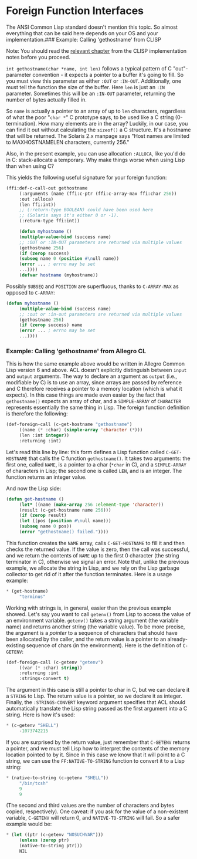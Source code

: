 # Foreign Function Interfaces

The ANSI Common Lisp standard doesn't mention this topic. So almost everything that can be said here depends on your OS and your implementation.<a name="clisp-gethost">### Example: Calling 'gethostname' from CLISP

Note: You should read the</a> [relevant chapter](http://clisp.sourceforge.net/impnotes.html#dffi) from the CLISP implementation notes before you proceed.

`int gethostname(char *name, int len)` follows a typical pattern of C "out"-parameter convention - it expects a pointer to a buffer it's going to fill. So you must view this parameter as either `:OUT` or `:IN-OUT`. Additionally, one must tell the function the size of the buffer. Here `len` is just an `:IN` parameter. Sometimes this will be an `:IN-OUT` parameter, returning the number of bytes actually filled in.

So `name` is actually a pointer to an array of up to `len` characters, regardless of what the poor "`char *`" C prototype says, to be used like a C string (0-termination). How many elements are in the array? Luckily, in our case, you can find it out without calculating the `sizeof()` a C structure. It's a hostname that will be returned. The Solaris 2.x manpage says "Host names are limited to MAXHOSTNAMELEN characters, currently 256."

Also, in the present example, you can use allocation `:ALLOCA`, like you'd do in C: stack-allocate a temporary. Why make things worse when using Lisp than when using C?

This yields the following useful signature for your foreign function:

~~~lisp
(ffi:def-c-call-out gethostname
     (:arguments (name (ffi:c-ptr (ffi:c-array-max ffi:char 256))
     :out :alloca)
     (len ffi:int))
     ;; (:return-type BOOLEAN) could have been used here
     ;; (Solaris says it's either 0 or -1).
     (:return-type ffi:int))

     (defun myhostname ()
     (multiple-value-bind (success name)
     ;; :OUT or :IN-OUT parameters are returned via multiple values
     (gethostname 256)
     (if (zerop success)
     (subseq name 0 (position #\null name))
     (error ... ; errno may be set
     ...))))
     (defvar hostname (myhostname))
~~~

Possibly `SUBSEQ` and `POSITION` are superfluous, thanks to `C-ARRAY-MAX` as opposed to `C-ARRAY`:

~~~lisp
(defun myhostname ()
     (multiple-value-bind (success name)
     ;; :out or :in-out parameters are returned via multiple values
     (gethostname 256)
     (if (zerop success) name
     (error ... ; errno may be set
     ...))))
~~~

<a name="alisp-gethost"></a>

### Example: Calling 'gethostname' from Allegro CL

This is how the same example above would be written in Allegro Common Lisp version 6 and above. ACL doesn't explicitly distinguish between `input` and `output` arguments. The way to declare an argument as `output` (i.e., modifiable by C) is to use an array, since arrays are passed by reference and C therefore receives a pointer to a memory location (which is what it expects). In this case things are made even easier by the fact that `gethostname()` expects an array of char, and a `SIMPLE-ARRAY` of `CHARACTER` represents essentially the same thing in Lisp. The foreign function definition is therefore the following:

~~~lisp
(def-foreign-call (c-get-hostname "gethostname")
     ((name (* :char) (simple-array 'character (*)))
     (len :int integer))
     :returning :int)
~~~

Let's read this line by line: this form defines a Lisp function called `C-GET-HOSTNAME` that calls the C function `gethostname()`. It takes two arguments: the first one, called `NAME`, is a pointer to a char (`*char` in C), and a `SIMPLE-ARRAY` of characters in Lisp; the second one is called `LEN`, and is an integer. The function returns an integer value.

And now the Lisp side:

~~~lisp
(defun get-hostname ()
     (let* ((name (make-array 256 :element-type 'character))
     (result (c-get-hostname name 256)))
     (if (zerop result)
     (let ((pos (position #\null name)))
     (subseq name 0 pos))
     (error "gethostname() failed."))))
~~~

This function creates the `NAME` array, calls `C-GET-HOSTNAME` to fill it and then checks the returned value. If the value is zero, then the call was successful, and we return the contents of `NAME` up to the first 0 character (the string terminator in C), otherwise we signal an error. Note that, unlike the previous example, we allocate the string in Lisp, and we rely on the Lisp garbage collector to get rid of it after the function terminates. Here is a usage example:

~~~lisp
* (get-hostname)
     "terminus"
~~~

Working with strings is, in general, easier than the previous example showed. Let's say you want to call `getenv()` from Lisp to access the value of an environment variable. `getenv()` takes a string argument (the variable name) and returns another string (the variable value). To be more precise, the argument is a _pointer_ to a sequence of characters that should have been allocated by the caller, and the return value is a pointer to an already-existing sequence of chars (in the environment). Here is the definition of `C-GETENV`:

~~~lisp
(def-foreign-call (c-getenv "getenv")
     ((var (* :char) string))
     :returning :int
     :strings-convert t)
~~~

The argument in this case is still a pointer to char in C, but we can declare it a `STRING` to Lisp. The return value is a pointer, so we declare it as integer. Finally, the `:STRINGS-CONVERT` keyword argument specifies that ACL should automatically translate the Lisp string passed as the first argument into a C string. Here is how it's used:

~~~lisp
* (c-getenv "SHELL")
     -1073742215
~~~

If you are surprised by the return value, just remember that `C-GETENV` returns a pointer, and we must tell Lisp how to interpret the contents of the memory location pointed to by it. Since in this case we know that it will point to a C string, we can use the `FF:NATIVE-TO-STRING` function to convert it to a Lisp string:

~~~lisp
* (native-to-string (c-getenv "SHELL"))
     "/bin/tcsh"
     9
     9
~~~

(The second and third values are the number of characters and bytes copied, respectively). One caveat: if you ask for the value of a non-existent variable, `C-GETENV` will return 0, and `NATIVE-TO-STRING` will fail. So a safer example would be:

~~~lisp
* (let ((ptr (c-getenv "NOSUCHVAR")))
     (unless (zerop ptr)
     (native-to-string ptr)))
     NIL
~~~
